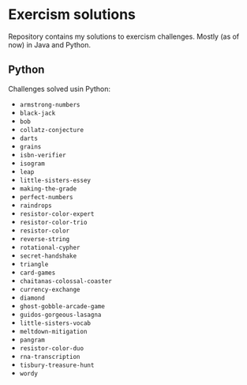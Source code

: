 # Exercism solutions
Repository contains my solutions to exercism challenges. Mostly (as of now) in Java and Python.

## Python
Challenges solved usin Python:

- `armstrong-numbers`
- `black-jack`
- `bob`
- `collatz-conjecture`
- `darts`
- `grains`
- `isbn-verifier`
- `isogram`
- `leap`
- `little-sisters-essey`
- `making-the-grade`
- `perfect-numbers`
- `raindrops`
- `resistor-color-expert`
- `resistor-color-trio`
- `resistor-color`
- `reverse-string`
- `rotational-cypher`
- `secret-handshake`
- `triangle`
- `card-games`
- `chaitanas-colossal-coaster`
- `currency-exchange`
- `diamond`
- `ghost-gobble-arcade-game`
- `guidos-gorgeous-lasagna`
- `little-sisters-vocab`
- `meltdown-mitigation`
- `pangram`
- `resistor-color-duo`
- `rna-transcription`
- `tisbury-treasure-hunt`
- `wordy`
